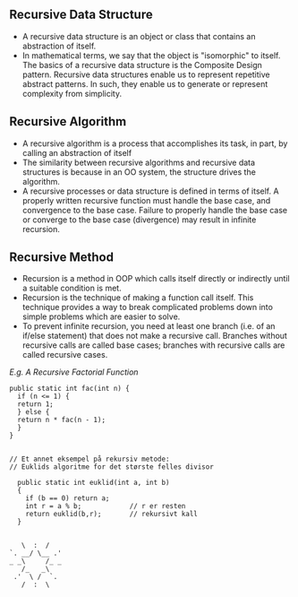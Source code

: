 
## Recursive Data Structure
- A recursive data structure is an object or class that contains an abstraction of itself.
- In mathematical terms, we say that the object is "isomorphic" to itself. The basics of a recursive data structure is the Composite Design pattern. Recursive data structures enable us to represent repetitive abstract patterns. In such, they enable us to generate or represent complexity from simplicity.

## Recursive Algorithm
- A recursive algorithm is a process that accomplishes its task, in part, by calling an abstraction of itself
- The similarity between recursive algorithms and recursive data structures is because in an OO system, the structure drives the algorithm. 
- A recursive processes or data structure is defined in terms of itself. A properly written recursive function must handle the base case, and convergence to the base case. Failure to properly handle the base case or converge to the base case (divergence) may result in infinite recursion.

## Recursive Method
- Recursion is a method in OOP which calls itself directly or indirectly until a suitable condition is met. 
- Recursion is the technique of making a function call itself. This technique provides a way to break complicated problems down into simple problems which are easier to solve.
- To prevent infinite recursion, you need at least one branch (i.e. of an if/else statement) that does not make a recursive call. Branches without recursive calls are called base cases; branches with recursive calls are called recursive cases.


_E.g. A Recursive Factorial Function_

```
public static int fac(int n) {
  if (n <= 1) {
  return 1;
  } else {
  return n * fac(n - 1);
  }
}


// Et annet eksempel på rekursiv metode:
// Euklids algoritme for det største felles divisor

  public static int euklid(int a, int b)
  {
    if (b == 0) return a;
    int r = a % b;            // r er resten
    return euklid(b,r);       // rekursivt kall
  }
     
      
   \  :  /
`. __/ \__ .'
_ _\     /_ _
   /_   _\
 .'  \ /  `.
   /  :  \    
      

```

